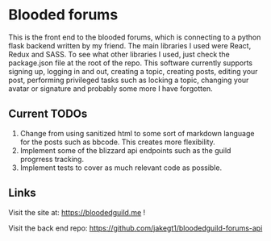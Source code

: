 # Blooded forums
This is the front end to the blooded forums, which is connecting to a python flask backend written by my friend. The main libraries I used were React, Redux and SASS. To see what other libraries I used, just check the package.json file at the root of the repo. This software currently supports signing up, logging in and out, creating a topic, creating posts, editing your post, performing privileged tasks such as locking a topic, changing your avatar or signature and probably some more I have forgotten. 

## Current TODOs
1. Change from using sanitized html to some sort of markdown language for the posts such as bbcode. This creates more flexibility.
2. Implement some of the blizzard api endpoints such as the guild progrress tracking.
3. Implement tests to cover as much relevant code as possible.

## Links
Visit the site at: https://bloodedguild.me !

Visit the back end repo: https://github.com/jakegt1/bloodedguild-forums-api


